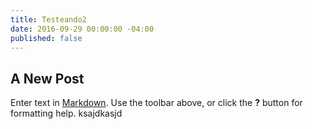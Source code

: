 ```yaml
---
title: Testeando2
date: 2016-09-29 00:00:00 -04:00
published: false
---
```


## A New Post

Enter text in [Markdown](http://daringfireball.net/projects/markdown/). Use the toolbar above, or click the **?** button for formatting help.
ksajdkasjd